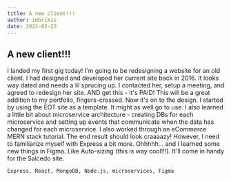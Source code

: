 ```yaml
---
title: A new client!!!
author: imbrikis
date: 2021-02-23
---
```


## A new client!!!

I landed my first gig today! I'm going to be redesigning a website for
an old client. I had designed and developed her current site back in 2016. It looks way dated and needs a lil sprucing up. I contacted her,
setup a meeting, and agreed to redesign her site. AND get this - it's
PAID! This will be a great addition to my portfolio, fingers-crossed.
Now it's on to the design. I started by using the EOT site as a
template. It might as well go to use. I also learned a little bit
about microservice architecture - creating DBs for each microservice
and setting up events that communicate when the data has changed for
each microservice. I also worked through an eCommerce MERN stack
tutorial. The end result should look craaaazy! However, I need to
familiarize myself with Express a bit more. Ohhhhh... and I learned
some new things in Figma. Like Auto-sizing (this is way cool!!!).
It'll come in handy for the Salcedo site.

`Express, React, MongoDB, Node.js, microservices, Figma`
